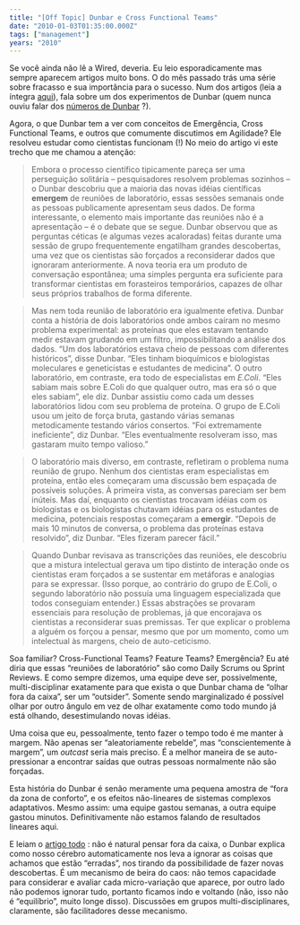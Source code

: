 ```yaml
---
title: "[Off Topic] Dunbar e Cross Functional Teams"
date: "2010-01-03T01:35:00.000Z"
tags: ["management"]
years: "2010"
---
```


<p></p>
<p>Se você ainda não lê a Wired, deveria. Eu leio esporadicamente mas sempre aparecem artigos muito bons. O do mês passado trás uma série sobre fracasso e sua importância para o sucesso. Num dos artigos (leia a íntegra <a href="http://www.wired.com/magazine/2009/12/fail_accept_defeat/all/1">aqui</a>), fala sobre um dos experimentos de Dunbar (quem nunca ouviu falar dos <a href="http://en.wikipedia.org/wiki/Dunbar's_number">números de Dunbar</a> ?).</p>
<p>Agora, o que Dunbar tem a ver com conceitos de Emergência, Cross Functional Teams, e outros que comumente discutimos em Agilidade? Ele resolveu estudar como cientistas funcionam (!) No meio do artigo vi este trecho que me chamou a atenção:</p>
<p></p>
<p></p>
<blockquote>
  <p>Embora o processo científico tipicamente pareça ser uma perseguição solitária – pesquisadores resolvem problemas sozinhos – o Dunbar descobriu que a maioria das novas idéias científicas <strong>emergem</strong> de reuniões de laboratório, essas sessões semanais onde as pessoas publicamente apresentam seus dados. De forma interessante, o elemento mais importante das reuniões não é a apresentação – é o debate que se segue. Dunbar observou que as perguntas céticas (e algumas vezes acaloradas) feitas durante uma sessão de grupo frequentemente engatilham grandes descobertas, uma vez que os cientistas são forçados a reconsiderar dados que ignoraram anteriormente. A nova teoria era um produto de conversação espontânea; uma simples pergunta era suficiente para transformar cientistas em forasteiros temporários, capazes de olhar seus próprios trabalhos de forma diferente.</p>
</blockquote>
<blockquote>
  <p>Mas nem toda reunião de laboratório era igualmente efetiva. Dunbar conta a história de dois laboratórios onde ambos caíram no mesmo problema experimental: as proteínas que eles estavam tentando medir estavam grudando em um filtro, impossibilitando a análise dos dados. “Um dos laboratórios estava cheio de pessoas com diferentes históricos”, disse Dunbar. “Eles tinham bioquímicos e biologistas moleculares e geneticistas e estudantes de medicina”. O outro laboratório, em contraste, era todo de especialistas em <em>E.Coli</em>. “Eles sabiam mais sobre E.Coli do que qualquer outro, mas era só o que eles sabiam”, ele diz. Dunbar assistiu como cada um desses laboratórios lidou com seu problema de proteína. O grupo de E.Coli usou um jeito de força bruta, gastando várias semanas metodicamente testando vários consertos. “Foi extremamente ineficiente”, diz Dunbar. “Eles eventualmente resolveram isso, mas gastaram muito tempo valioso.”</p>
</blockquote>
<blockquote>
  <p>O laboratório mais diverso, em contraste, refletiram o problema numa reunião de grupo. Nenhum dos cientistas eram especialistas em proteína, então eles começaram uma discussão bem espaçada de possíveis soluções. À primeira vista, as conversas pareciam ser bem inúteis. Mas daí, enquanto os cientistas trocavam idéias com os biologistas e os biologistas chutavam idéias para os estudantes de medicina, potenciais respostas começaram a <strong>emergir</strong>. “Depois de mais 10 minutos de conversa, o problema das proteínas estava resolvido”, diz Dunbar. “Eles fizeram parecer fácil.”</p>
</blockquote>
<blockquote>
  <p>Quando Dunbar revisava as transcrições das reuniões, ele descobriu que a mistura intelectual gerava um tipo distinto de interação onde os cientistas eram forçados a se sustentar em metáforas e analogias para se expressar. (Isso porque, ao contrário do grupo de E.Coli, o segundo laboratório não possuía uma linguagem especializada que todos conseguiam entender.) Essas abstrações se provaram essenciais para resolução de problemas, já que encorajava os cientistas a reconsiderar suas premissas. Ter que explicar o problema a alguém os forçou a pensar, mesmo que por um momento, como um intelectual às margens, cheio de auto-ceticismo.</p>
</blockquote>
<p>Soa familiar? Cross-Functional Teams? Feature Teams? Emergência? Eu até diria que essas “reuniões de laboratório” são como Daily Scrums ou Sprint Reviews. E como sempre dizemos, uma equipe deve ser, possivelmente, multi-disciplinar exatamente para que exista o que Dunbar chama de “olhar fora da caixa”, ser um “outsider”. Somente sendo marginalizado é possível olhar por outro ângulo em vez de olhar exatamente como todo mundo já está olhando, desestimulando novas idéias.</p>
<p>Uma coisa que eu, pessoalmente, tento fazer o tempo todo é me manter à margem. Não apenas ser “aleatoriamente rebelde”, mas “conscientemente à margem”, um <em>outcast</em> seria mais preciso. É a melhor maneira de se auto-pressionar a encontrar saídas que outras pessoas normalmente não são forçadas.</p>
<p>Esta história do Dunbar é senão meramente uma pequena amostra de “fora da zona de conforto”, e os efeitos não-lineares de sistemas complexos adaptativos. Mesmo assim: uma equipe gastou semanas, a outra equipe gastou minutos. Definitivamente não estamos falando de resultados lineares aqui.</p>
<p>E leiam o <a href="https://www.wired.com/magazine/2009/12/fail_accept_defeat/all/1">artigo todo</a> : não é natural pensar fora da caixa, o Dunbar explica como nosso cérebro automaticamente nos leva a ignorar as coisas que achamos que estão “erradas”, nos tirando da possibilidade de fazer novas descobertas. É um mecanismo de beira do caos: não temos capacidade para considerar e avaliar cada micro-variação que aparece, por outro lado não podemos ignorar tudo, portanto ficamos indo e voltando (não, isso não é “equilíbrio”, muito longe disso). Discussões em grupos multi-disciplinares, claramente, são facilitadores desse mecanismo.</p>
<p></p>